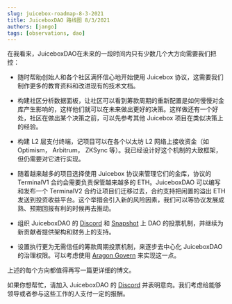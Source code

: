 ```yaml
---
slug: juicebox-roadmap-8-3-2021
title: JuiceboxDAO 路线图 8/3/2021
authors: [jango]
tags: [observations, dao]
---
```




在我看来，JuiceboxDAO在未来的一段时间内只有少数几个大方向需要我们把控：

- 随时帮助创始人和各个社区满怀信心地开始使用 Juicebox 协议，这需要我们制作更多的教育资料和改进现有的技术文档。

-  构建社区分析数据面板，让社区可以看到筹款周期的重新配置是如何慢慢对金库产生影响的，这样他们就可以在未来做出更好的决策。这样做还有一个好处，社区在做出某个决策之前，可以先参考其他 Juicebox 项目在类似决策上的经验。

- 构建 L2 层支付终端，记项目可以在各个以太坊 L2 网络上接收资金（如 Optimism， Arbitrum， ZKSync 等）。我已经设计好这个机制的大致框架，但仍需要对它进行实现。

-  随着越来越多的项目选择使用 Juicebox 协议来管理它们的金库，协议的 TerminalV1 合约会需要负责保管越来越多的 ETH。JuiceboxDAO 可以编写和发布一个 TerminalV2 合约让项目们迁移过去，合约支持把闲置的溢出 ETH 发送到投资收益平台。这个举措会引入新的风险因素，我们可以等协议发展成熟、预期回报有利的时候再去推动。

-  组织 JuiceboxDAO 的 [Discord](https://discord.com/invite/6jXrJSyDFf) 和 [Snapshot](https://snapshot.org/) 上 DAO 的投票机制，并继续为新贡献者提供架构和财务上的支持。

- 设置执行更为无需信任的筹款周期投票机制，来逐步去中心化 JuiceboxDAO 的治理权限。可以考虑使用 [Aragon Govern](https://aragon.org/aragon-govern) 来实现这一点。

上述的每个方向都值得再写一篇更详细的博文。

如果你想帮忙，请加入 JuiceboxDAO 的 [Discord](https://discord.com/invite/6jXrJSyDFf) 并表明意向。我们考虑给能够领导或者参与这些工作的人支付一定的报酬。



